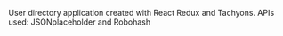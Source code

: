 User directory application created with React Redux and Tachyons. 
APIs used: JSONplaceholder and Robohash
